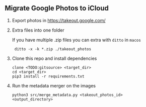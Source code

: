 ## Migrate Google Photos to iCloud

1. Export photos in https://takeout.google.com/
2. Extra files into one folder
  
      If you have multiple .zip files you can extra with `ditto` in `macos`
        
        ditto -x -k *.zip ./takeout_photos

3. Clone this repo and install dependencies

       clone <TODO:gitsource> <target_dir>
       cd <target_dir>
       pip3 install -r requirements.txt

4. Run the metadata merger on the images

       python3 src/merge_metadata.py <takeout_photos_id> <output_directory>